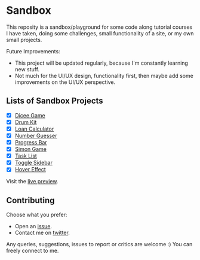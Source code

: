 # Sandbox

This reposity is a sandbox/playground for some code along tutorial courses I have taken, doing some challenges, small functionality of a site, or my own small projects.

Future Improvements:

- This project will be updated regularly, because I'm constantly learning new stuff.
- Not much for the UI/UX design, functionality first, then maybe add some improvements on the UI/UX perspective.


## Lists of Sandbox Projects

- [x] [Dicee Game](dicee)
- [x] [Drum Kit](drum-kit)
- [x] [Loan Calculator](loan-calculator)
- [x] [Number Guesser](number-guesser)
- [x] [Progress Bar](progress-bar)
- [x] [Simon Game](simon-game)
- [x] [Task List](task-list)
- [x] [Toggle Sidebar](toggle-sidebar)
- [x] [Hover Effect](hover-effect)

Visit the [live preview](https://genesisgabiola.github.io/sandbox/).


## Contributing

Choose what you prefer:

- Open an [issue](https://github.com/genesisgabiola/sandbox/issues).
- Contact me on [twitter](http://twitter.com/genesisgabiola).

Any queries, suggestions, issues to report or critics are welcome :) You can freely connect to me.
